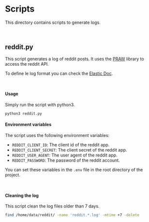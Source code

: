 # Scripts
This directory contains scripts to generate logs.

<br />

## reddit.py
This script generates a log of reddit posts. It uses the [PRAW](https://praw.readthedocs.io/en/latest/) library to access the reddit API.

To define le log format you can check the [Elastic Doc](https://www.elastic.co/guide/en/ecs-logging/python/current/installation.html).

<br />

#### Usage
Simply run the script with python3.
```bash
python3 reddit.py
```

#### Environment variables
The script uses the following environment variables:
- `REDDIT_CLIENT_ID`: The client id of the reddit app.
- `REDDIT_CLIENT_SECRET`: The client secret of the reddit app.
- `REDDIT_USER_AGENT`: The user agent of the reddit app.
- `REDDIT_PASSWORD`: The password of the reddit account.

You can set these variables in the `.env` file in the root directory of the project.

<br />

#### Cleaning the log
This script clean the log files older than 7 days.
```bash
find /home/data/reddit/ -name 'reddit.*.log' -mtime +7 -delete
```